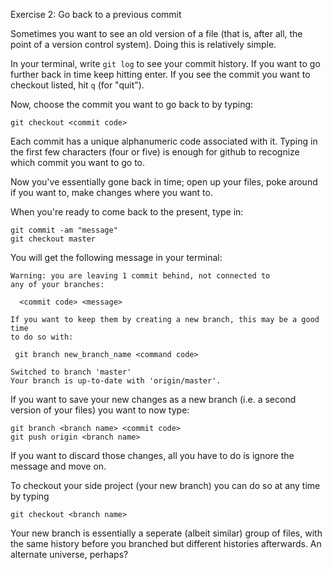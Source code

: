 Exercise 2: Go back to a previous commit

Sometimes you want to see an old version of a file (that is, after all, the point of a version control system).  Doing this is relatively simple.

In your terminal, write `git log` to see your commit history.  If you want to go further back in time keep hitting enter.  If you see the commit you want to checkout listed, hit `q` (for "quit").

Now, choose the commit you want to go back to by typing:

```
git checkout <commit code>
```
Each commit has a unique alphanumeric code associated with it.  Typing in the first few characters (four or five) is enough for github to recognize which commit you want to go to.

Now you've essentially gone back in time; open up your files, poke around if you want to, make changes where you want to.

When you're ready to come back to the present, type in:

```
git commit -am "message"
git checkout master
```
You will get the following message in your terminal:
```
Warning: you are leaving 1 commit behind, not connected to
any of your branches:

  <commit code> <message>

If you want to keep them by creating a new branch, this may be a good time
to do so with:

 git branch new_branch_name <command code>

Switched to branch 'master'
Your branch is up-to-date with 'origin/master'.
```
If you want to save your new changes as a new branch (i.e. a second version of your files) you want to now type:

```
git branch <branch name> <commit code>
git push origin <branch name>
```
If you want to discard those changes, all you have to do is ignore the message and move on.

To checkout your side project (your new branch) you can do so at any time by typing

```
git checkout <branch name>
```
Your new branch is essentially a seperate (albeit similar) group of files, with the same history before you branched but different histories afterwards.  An alternate universe, perhaps?
